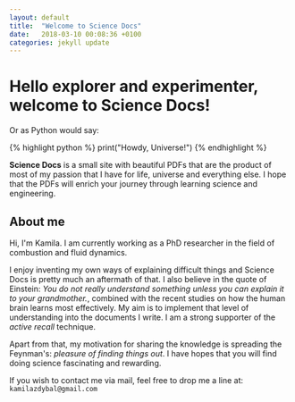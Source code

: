 ```yaml
---
layout: default
title:  "Welcome to Science Docs"
date:   2018-03-10 00:08:36 +0100
categories: jekyll update
---
```


# Hello explorer and experimenter, welcome to **Science Docs**!

Or as Python would say:

{% highlight python %}
print("Howdy, Universe!")
{% endhighlight %}

**Science Docs** is a small site with beautiful PDFs that are the product of most of my passion that I have for life, universe and everything else. I hope that the PDFs will enrich your journey through learning science and engineering.

## About me

Hi, I'm Kamila. I am currently working as a PhD researcher in the field of combustion and fluid dynamics.

I enjoy inventing my own ways of explaining difficult things and Science Docs is pretty much an aftermath of that. I also believe in the quote of Einstein: *You do not really understand something unless you can explain it to your grandmother.*, combined with the recent studies on how the human brain learns most effectively. My aim is to implement that level of understanding into the documents I write. I am a strong supporter of the *active recall* technique.

Apart from that, my motivation for sharing the knowledge is spreading the Feynman's: *pleasure of finding things out*. I have hopes that you will find doing science fascinating and rewarding.

If you wish to contact me via mail, feel free to drop me a line at: `kamilazdybal@gmail.com`
